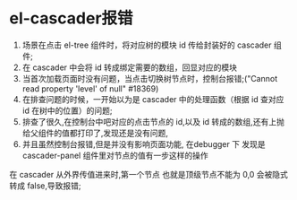 # el-cascader报错

1. 场景在点击 el-tree 组件时，将对应树的模块 id 传给封装好的 cascader 组件;
2. 在 cascader 中会将 id 转成绑定需要的数组，回显对应的模块
3. 当首次加载页面时没有问题，当点击切换树节点时，控制台报错;("Cannot read property 'level' of null" #18369)
4. 在排查问题的时候，一开始以为是 cascader 中的处理函数（根据 id 查对应 id 在树中的位置）的问题;
5. 排查了很久,在控制台中吧对应的点击节点的 id,以及 id 转成的数组,还有上抛给父组件的值都打印了,发现还是没有问题,
6. 并且虽然控制台报错,但是并没有影响页面功能, 在debugger 下 发现是 cascader-panel 组件里对节点的值有一步这样的操作


在 cascader 从外界传值进来时,第一个节点 也就是顶级节点不能为 0,0 会被隐式转成 false,导致报错;
